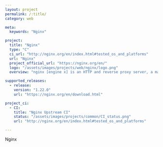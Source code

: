 ```yaml
---
layout: project
permalink: /:title/
category: web

meta:
  keywords: "Nginx"

project:
  title: "Nginx"
  type: "C"
  ci_url: "http://nginx.org/en/index.html#tested_os_and_platforms"
  url: "Nginx"
  project_official_url: "https://nginx.org/en/"
  logo: "/assets/images/projects/web/nginx/logo.png"
  overview: "nginx [engine x] is an HTTP and reverse proxy server, a mail proxy server, and a generic TCP/UDP proxy server, originally written by Igor Sysoev."

supported_releases:
  - release:
    version: "1.22.0"
    url: "https://nginx.org/en/download.html"

project_ci:
  - CI:
    title: "Nginx Upstream CI"
    status: "/assets/images/projects/common/CI_status.png"
    url: "http://nginx.org/en/index.html#tested_os_and_platforms"

---
```


<p>Nginx</p>
